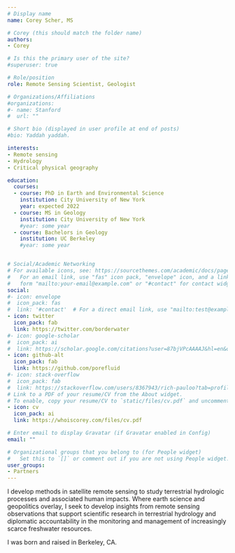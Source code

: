 ```yaml
---
# Display name
name: Corey Scher, MS

# Corey (this should match the folder name)
authors:
- Corey

# Is this the primary user of the site?
#superuser: true

# Role/position
role: Remote Sensing Scientist, Geologist

# Organizations/Affiliations
#organizations:
#- name: Stanford
#  url: ""

# Short bio (displayed in user profile at end of posts)
#bio: Yaddah yaddah.

interests:
- Remote sensing 
- Hydrology
- Critical physical geography

education:
  courses:
  - course: PhD in Earth and Environmental Science
    institution: City University of New York
    year: expected 2022
  - course: MS in Geology
    institution: City University of New York
    #year: some year
  - course: Bachelors in Geology
    institution: UC Berkeley
    #year: some year


# Social/Academic Networking
# For available icons, see: https://sourcethemes.com/academic/docs/page-builder/#icons
#   For an email link, use "fas" icon pack, "envelope" icon, and a link in the
#   form "mailto:your-email@example.com" or "#contact" for contact widget.
social:
#- icon: envelope
#  icon_pack: fas
#  link: '#contact'  # For a direct email link, use "mailto:test@example.org".
- icon: twitter
  icon_pack: fab
  link: https://twitter.com/borderwater
#- icon: google-scholar
#  icon_pack: ai
#  link: https://scholar.google.com/citations?user=87bjVPcAAAAJ&hl=en&oi=ao
- icon: github-alt
  icon_pack: fab
  link: https://github.com/porefluid
#- icon: stack-overflow
#  icon_pack: fab
#  link: https://stackoverflow.com/users/8367943/rich-pauloo?tab=profile
# Link to a PDF of your resume/CV from the About widget.
# To enable, copy your resume/CV to `static/files/cv.pdf` and uncomment the lines below.
- icon: cv
  icon_pack: ai
  link: https://whoiscorey.com/files/cv.pdf

# Enter email to display Gravatar (if Gravatar enabled in Config)
email: ""

# Organizational groups that you belong to (for People widget)
#   Set this to `[]` or comment out if you are not using People widget.
user_groups:
- Partners
---
```


I develop methods in satellite remote sensing to study terrestrial hydrologic processes and associated human impacts. Where earth science and geopolitics overlay, I seek to develop insights from remote sensing observations that support scientific research in terrestrial hydrology and diplomatic accountability in the monitoring and management of increasingly scarce freshwater resources.

I was born and raised in Berkeley, CA.

